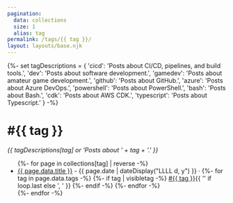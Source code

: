 ```yaml
---
pagination:
  data: collections
  size: 1
  alias: tag
permalink: /tags/{{ tag }}/
layout: layouts/base.njk
---
```

{%-
  set tagDescriptions = {
    'cicd': 'Posts about CI/CD, pipelines, and build tools.',
    'dev': 'Posts about software development.',
    'gamedev': 'Posts about amateur game development.',
    'github': 'Posts about GitHub.',
    'azure': 'Posts about Azure DevOps.',
    'powershell': 'Posts about PowerShell.',
    'bash': 'Posts about Bash.',
    'cdk': 'Posts about AWS CDK.',
    'typescript': 'Posts about Typescript.'
  }
-%}
<h1>#{{ tag }}</h1>

_{{ tagDescriptions[tag] or 'Posts about ' + tag + '.' }}_

<ul class="listing">
{%- for page in collections[tag] | reverse -%}
  <li>
    <a href="{{ page.url }}">{{ page.data.title }}</a> -
    <time datetime="{{ page.date }}">{{ page.date | dateDisplay("LLLL d, y") }}</time> ·
    <span>
      {%- for tag in page.data.tags -%}
        {%- if tag | visibletag -%}
          <a href="/tags/{{ tag }}">#{{ tag }}</a>{{ '' if loop.last else ', ' }}
        {%- endif -%}
      {%- endfor -%}
    </span>
  </li>
{%- endfor -%}
</ul>
